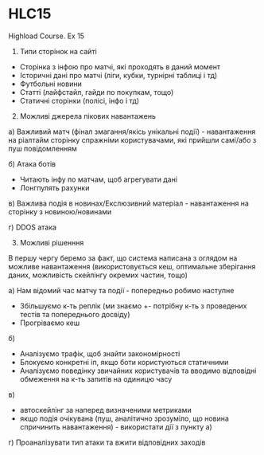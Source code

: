 # HLC15
Highload Course. Ex 15

1. Типи сторінок на сайті 
 - Сторінка з інфою про матчі, які проходять в даний момент
 - Історичні дані про матчі (ліги, кубки, турнірні таблиці і тд)
 - Футбольні новини
 - Статті (лайфстайл, гайди по покупкам, тощо)
 - Статичні сторінки (полісі, інфо і тд)
 
2. Можливі джерела пікових навантажень

 а) Важливий матч (фінал змагання/якісь унікальні події) - навантаження на ріалтайм сторінку спражніми користувачами, які прийшли самі/або з пуш повідомленням
 
 б) Атака ботів
  - Читають інфу по матчам, щоб агрегувати дані
  - Лонгпулять рахунки
 
 в) Важлива подія в новинах/Екслюзивний матеріал - навантаження на сторінку з новиною/новинами

 г) DDOS атака

3. Можливі рішенння

В першу чергу беремо за факт, що система написана з оглядом на можливе навантаження (використовується кеш, оптимальне зберігання даних, можливість скейлінгу окремих 
частин, тощо)


 а) Нам відомий час матчу та події - попередньо робимо наступне
   - Збільшуємо к-ть реплік (ми знаємо +- потрібну к-ть з проведених тестів та попереднього досвіду)
   - Прогріваємо кеш
   
   
 б) 
   - Аналізуємо трафік, щоб знайти закономірності
   - Блокуємо конкретні іп, якщо боти користуються статичними
   - Аналізуємо поведінку звичайних користувачів та вводимо відповідні обмеження на к-ть запитів на одиницю часу
   
 в) 
 
   - автоскейлінг за наперед визначеними метриками
   - якщо подія очікувана (пуш, аналітично зрозуміло, що новина спричинить навантаження) - використати дії з пункту а)

 г) Проаналізувати тип атаки та вжити відповідних заходів
   
